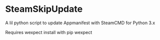 # SteamSkipUpdate

A lil python script to update Appmanifest with SteamCMD for Python 3.x

Requires wexpect install with pip wexpect
